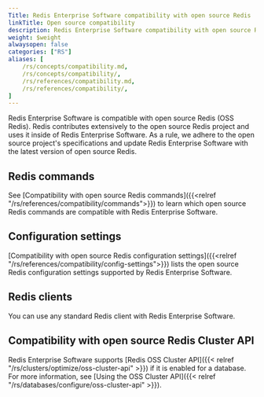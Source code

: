 ```yaml
---
Title: Redis Enterprise Software compatibility with open source Redis
linkTitle: Open source compatibility
description: Redis Enterprise Software compatibility with open source Redis.
weight: $weight
alwaysopen: false
categories: ["RS"]
aliases: [
    /rs/concepts/compatibility.md,
    /rs/concepts/compatibility/,
    /rs/references/compatibility.md,
    /rs/references/compatibility/,
]
---
```

Redis Enterprise Software is compatible with open source
Redis (OSS Redis). Redis contributes extensively to the open source Redis
project and uses it inside of Redis Enterprise Software. As a rule, we adhere to
the open source project's specifications and update
Redis Enterprise Software with the latest version of open source Redis.

## Redis commands

See [Compatibility with open source Redis commands]({{<relref "/rs/references/compatibility/commands">}}) to learn which open source Redis commands are compatible with Redis Enterprise Software.

## Configuration settings

[Compatibility with open source Redis configuration settings]({{<relref "/rs/references/compatibility/config-settings">}}) lists the open source Redis configuration settings supported by Redis Enterprise Software.

## Redis clients

You can use any standard Redis client with Redis Enterprise Software.

## Compatibility with open source Redis Cluster API

Redis Enterprise Software supports [Redis OSS Cluster API]({{< relref "/rs/clusters/optimize/oss-cluster-api" >}}) if it is enabled for a database. For more information, see [Using the OSS Cluster API]({{< relref "/rs/databases/configure/oss-cluster-api" >}}).
